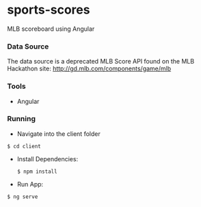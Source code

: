 # sports-scores

MLB scoreboard using Angular

### Data Source
The data source is a deprecated MLB Score API found on the MLB Hackathon site: http://gd.mlb.com/components/game/mlb

 ### Tools
* Angular

 ### Running
* Navigate into the client folder
```
$ cd client
```
* Install Dependencies:
    ```
    $ npm install
    ```
* Run App:
```
$ ng serve
```

    
